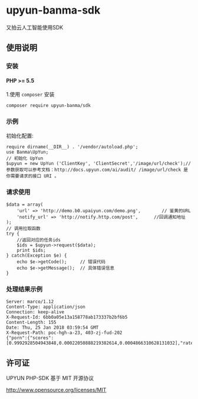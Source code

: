 # upyun-banma-sdk
又拍云人工智能使用SDK
## 使用说明

### 安装

#### PHP >= 5.5

1.使用 `composer` 安装
```
composer require upyun-banma/sdk
```

### 示例 

初始化配置: 
```
require dirname(__DIR__) . '/vendor/autoload.php';
use Banma\UpYun;
// 初始化 UpYun
$upyun = new UpYun ('ClientKey', 'ClientSecret','/image/url/check');//参数获取可以参考文档：http://docs.upyun.com/ai/audit/ /image/url/check 是你需要请求的接口 URI 。 
```

### 请求使用  

```
$data = array(
    'url' => 'http://demo.b0.upaiyun.com/demo.png',        // 鉴黄的URL
    'notify_url' => 'http://notify.http.com/post',      //回调通知地址
);
// 调用拉取函数
try {
    //返回对应的任务ids
    $ids = $upyun->request($data);
    print $ids;
} catch(Exception $e) {
    echo $e->getCode();     // 错误代码
    echo $e->getMessage();  // 具体错误信息
}
```
### 处理结果示例 

```
Server: marco/1.12
Content-Type: application/json
Connection: keep-alive
X-Request-Id: 6bb0a05e13a158778ab173337b2bf6b5
Content-Length: 155
Date: Thu, 25 Jan 2018 03:59:54 GMT
X-Request-Path: poc-hgh-a-23, 403-zj-fud-202
{"porn":{"scores":[0.9992928504943848,0.00022050888219382614,0.0004866310628131032],"rate":0.9992928504943848,"label":0,"review":false},"status_code":200}
```

## 许可证

UPYUN PHP-SDK 基于 MIT 开源协议

<http://www.opensource.org/licenses/MIT>



